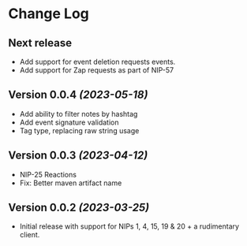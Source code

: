 Change Log
==========

Next release
----------------------------

* Add support for event deletion requests events.
* Add support for Zap requests as part of NIP-57

Version 0.0.4 *(2023-05-18)*
----------------------------

* Add ability to filter notes by hashtag
* Add event signature validation
* Tag type, replacing raw string usage

Version 0.0.3 *(2023-04-12)*
----------------------------

* NIP-25 Reactions
* Fix: Better maven artifact name 


Version 0.0.2 *(2023-03-25)*
----------------------------

* Initial release with support for NIPs 1, 4, 15, 19 & 20 + a rudimentary client.
